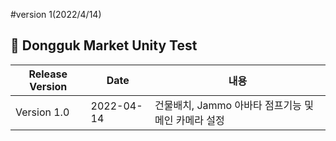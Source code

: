 #version 1(2022/4/14)
##  🍎 Dongguk Market Unity Test
| Release Version | Date | 내용 |
| ------ | -- |----------- |
| Version 1.0 | 2022-04-14 | 건물배치, Jammo 아바타 점프기능 및 메인 카메라 설정 |
